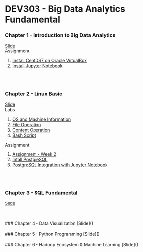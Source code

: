 # DEV303 - Big Data Analytics Fundamental

### Chapter 1 - Introduction to Big Data Analytics
[Slide](https://www.dropbox.com/s/gw97x5toa8u2wko/Chapter%2001%20-%20Introduction%20to%20Data%20Analytics%201.0.0.pdf?dl=0) <br>
Assignment <br>
1. [Install CentOS7 on Oracle VirtualBox](https://github.com/project303/DEV303/blob/main/Install%20CentOS7.md) <br>
2. [Install Jupyter Notebook](https://github.com/project303/DEV303/blob/main/Install%20Jupyter%20Notebook.md)

<br>
<br>

### Chapter 2 - Linux Basic
[Slide](https://www.dropbox.com/s/hquqxj9oyrfcbbz/Chapter%2002%20-%20Linux%20Basic%201.0.2.pdf?dl=0) <br>
Labs <br>
1. [OS and Machine Information](https://github.com/project303/DEV303/blob/main/OS%20and%20Machine%20Information.ipynb)
2. [File Operation](https://github.com/project303/DEV303/blob/main/File%20Operation.ipynb)
3. [Content Operation](https://github.com/project303/DEV303/blob/main/Content%20Operation.ipynb)
4. [Bash Script](https://github.com/project303/DEV303/blob/main/Bash%20Script.ipynb)

Assignment <br>
1. [Assignment - Week 2](https://github.com/project303/DEV303/blob/main/Assignment%20-%20Week02.ipynb) <br>
2. [Intall PostgreSQL](https://github.com/project303/DEV303/blob/main/Install%20PostgreSQL.md)<br>
3. [PostgreSQL Integration with Jupyter Notebook](https://github.com/project303/DEV303/blob/main/PostgreSQL%20Integration%20with%20Jupyter%20Notebook.md)

<br>
<br>

### Chapter 3 - SQL Fundamental
[Slide]()

<br>
<br>
### Chapter 4 - Data Visualization
[Slide]()

<br>
<br>
### Chapter 5 - Python Programming
[Slide]()

<br>
<br>
### Chapter 6 - Hadoop Ecosystem & Machine Learning
[Slide]()
